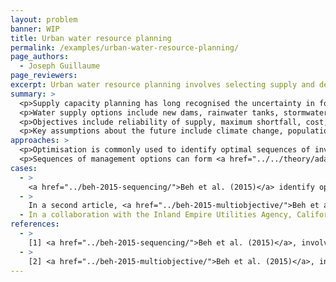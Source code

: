 ```yaml
---
layout: problem
banner: WIP
title: Urban water resource planning
permalink: /examples/urban-water-resource-planning/
page_authors:
  - Joseph Guillaume
page_reviewers:
excerpt: Urban water resource planning involves selecting supply and demand management options for future scenarios, especially climate changes and population growth.
summary: >
  <p>Supply capacity planning has long recognised the uncertainty in forecasting water demand, and the need to plan for climate change is now mainstream. New water supply options are  often capital intensive, which means that careful planning in the face of multiple plausible futures is typically worthwhile, while recognising that political concerns also play a role in final decisions.</p>
  <p>Water supply options include new dams, rainwater tanks, stormwater harvesting, recycled water, and desalination. Water demand options include permanent and temporary water restrictions, changing water pricing, and supporting adoption of more water efficient fixtures. <a href="../reservoir-operations/">Reservoir operations</a> may also influence available supply at critical times, and urban water supply options may interact with other uses of water, including hydropower, irrigation, recreation, environmental and cultural. Planning may involve selecting the level of investment/capacity and sequencing of options over time.</p>
  <p>Objectives include reliability of supply, maximum shortfall, cost, and greenhouse gas emissions.</p>
  <p>Key assumptions about the future include climate change, population growth, discount rates, and changes in prioritisation of objectives.</p>
approaches: >
  <p>Optimisation is commonly used to identify optimal sequences of investment for multiple plausible futures [1,2], which can be evaluated in terms of their <a href="../../theory/robustness-metrics/">robustness</a> [2].</p>
  <p>Sequences of management options can form <a href="../../theory/adaptive-pathways/">adaptive pathways</a>, investing only in a first management option while expecting changes to be made during implementation of the plan. <a href="../../theory/flexibility/">Flexibility</a> to change pathways can been explicitly quantified [2].</p>
cases:
  - >
    <a href="../beh-2015-sequencing/">Beh et al. (2015)</a> identify optimal sequences of additional water supply options for Adelaide for a set of scenarios with different climate change, population growth, and discount rates. Sensitivity analysis shows how performance of each plan varies across scenarios, and which variables have greater influence, to help inform selection of an optimal sequence plan.
  - >
    In a second article, <a href="../beh-2015-multiobjective/">Beh et al. (2015)</a> assess <a href="../../theory/robustness-metrics/">robustness</a> and <a href="../../theory/flexibility/">flexibility</a> of <a href="../../theory/pareto-optimality/">Pareto optimal</a> water supply sequences in multiple 10 year planning horizons, selecting a plan using an explicit <a href="../../theory/efficiency-robustness-tradeoffs/">efficiency-robustness tradeoff</a>.
  - In a collaboration with the Inland Empire Utilities Agency, California, <a href="../groves-2008/">Groves et al. (2008)</a> use a <a href="../../theory/robust-decision-making/">robust decision making</a> approach evaluating existing and alternative <a href="../../theory/adaptive-decisions/">adaptive</a> plans against climate change and planning uncertainties. <a href="../../theory/scenario-discovery/">Scenario discovery</a> is used to identify vulnerable scenarios, and <a href="../../theory/robustness-metrics/">robustness</a> is evaluated in terms of number of cases where failure occurs.
references:
  - >
    [1] <a href="../beh-2015-sequencing/">Beh et al. (2015)</a>, involving sequencing water supply options in Adelaide
  - >
    [2] <a href="../beh-2015-multiobjective/">Beh et al. (2015)</a>, involving robust and flexible water supply sequences in Adelaide
---
```


